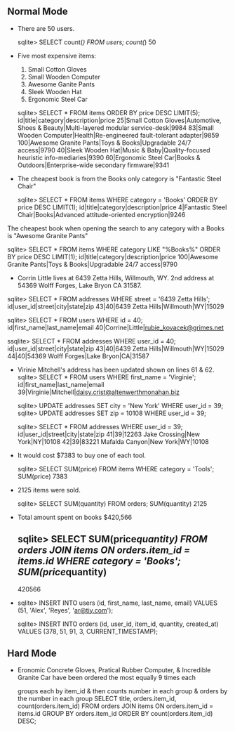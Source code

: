 Normal Mode
-----------
- There are 50 users.

  sqlite> SELECT count(*) FROM users;
  count(*)
  50

- Five most expensive items:
   1) Small Cotton Gloves
   2) Small Wooden Computer
   3) Awesome Ganite Pants
   4) Sleek Wooden Hat
   5) Ergonomic Steel Car

   sqlite> SELECT * FROM items ORDER BY price DESC LIMIT(5);
  id|title|category|description|price
  25|Small Cotton Gloves|Automotive, Shoes & Beauty|Multi-layered modular service-desk|9984
  83|Small Wooden Computer|Health|Re-engineered fault-tolerant adapter|9859
  100|Awesome Granite Pants|Toys & Books|Upgradable 24/7 access|9790
  40|Sleek Wooden Hat|Music & Baby|Quality-focused heuristic info-mediaries|9390
  60|Ergonomic Steel Car|Books & Outdoors|Enterprise-wide secondary firmware|9341

- The cheapest book is from the Books only category is "Fantastic Steel Chair"

  sqlite> SELECT * FROM items WHERE category = 'Books' ORDER BY price DESC LIMIT(1);
  id|title|category|description|price
  4|Fantastic Steel Chair|Books|Advanced attitude-oriented encryption|9246

 The cheapest book when opening the search to any category with a Books is "Awesome Granite Pants"

  sqlite> SELECT * FROM items WHERE category LIKE "%Books%" ORDER BY price DESC LIMIT(1);
  id|title|category|description|price
  100|Awesome Granite Pants|Toys & Books|Upgradable 24/7 access|9790

-  Corrin Little lives at 6439 Zetta Hills, Willmouth, WY. 2nd address at 54369 Wolff Forges, Lake Bryon CA 31587.

  sqlite> SELECT * FROM addresses WHERE street = '6439 Zetta Hills';
  id|user_id|street|city|state|zip
  43|40|6439 Zetta Hills|Willmouth|WY|15029

  sqlite> SELECT * FROM users WHERE id = 40;
  id|first_name|last_name|email
  40|Corrine|Little|rubie_kovacek@grimes.net

  ssqlite> SELECT * FROM addresses WHERE user_id = 40;
  id|user_id|street|city|state|zip
  43|40|6439 Zetta Hills|Willmouth|WY|15029
  44|40|54369 Wolff Forges|Lake Bryon|CA|31587

- Virinie Mitchell's address has been updated shown on lines 61 & 62.
  sqlite> SELECT * FROM users WHERE first_name = 'Virginie';
  id|first_name|last_name|email
  39|Virginie|Mitchell|daisy.crist@altenwerthmonahan.biz

  sqlite> UPDATE addresses SET city = 'New York' WHERE user_id = 39;
  sqlite> UPDATE addresses SET zip = 10108  WHERE user_id = 39;

  sqlite> SELECT * FROM addresses WHERE user_id = 39;
  id|user_id|street|city|state|zip
  41|39|12263 Jake Crossing|New York|NY|10108
  42|39|83221 Mafalda Canyon|New York|WY|10108

- It would cost $7383 to buy one of each tool.

  sqlite> SELECT SUM(price) FROM items WHERE category = 'Tools';
  SUM(price)
  7383

- 2125 items were sold.

  sqlite> SELECT SUM(quantity) FROM orders;
  SUM(quantity)
  2125

- Total amount spent on books $420,566

  sqlite> SELECT SUM(price*quantity) FROM orders JOIN items ON orders.item_id = items.id WHERE category = 'Books';
  SUM(price*quantity)
  -------------------
  420566

- sqlite> INSERT INTO users (id, first_name, last_name, email) VALUES (51, 'Alex', 'Reyes', 'ar@tiy.com');

  sqlite> INSERT INTO orders (id, user_id, item_id, quantity, created_at) VALUES (378, 51, 91, 3, CURRENT_TIMESTAMP);



Hard Mode
---------

- Eronomic Concrete Gloves, Pratical Rubber Computer, & Incredible Granite Car have been ordered the most equally 9 times each


  groups each by item_id &
  then counts number in each group &
  orders by the number in each group
  SELECT title, orders.item_id, count(orders.item_id) FROM orders JOIN items ON orders.item_id = items.id GROUP BY orders.item_id ORDER BY count(orders.item_id) DESC;

















